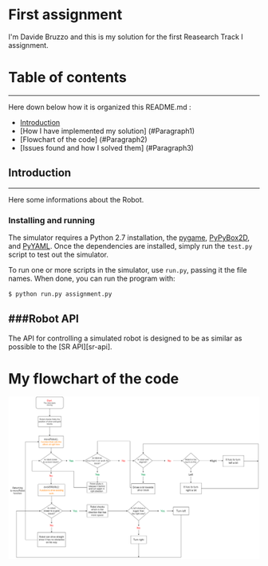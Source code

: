 First assignment
================================
I'm Davide Bruzzo and this is my solution for the first Reasearch Track I assignment.

# Table of contents
****************************
Here down below how it is organized this README.md :

* [Introduction](#Introduction)
* [How I have implemented my solution] (#Paragraph1)
* [Flowchart of the code] (#Paragraph2)
* [Issues found and how I solved them] (#Paragraph3)

## Introduction <a name="Paragraph1"></a>
-----------------------------
Here some informations about the Robot.

### Installing and running 
 
The simulator requires a Python 2.7 installation, the [pygame](http://pygame.org/), [PyPyBox2D](https://pypi.python.org/pypi/pypybox2d/2.1-r331), and [PyYAML](https://pypi.python.org/pypi/PyYAML/).
Once the dependencies are installed, simply run the `test.py` script to test out the simulator.

To run one or more scripts in the simulator, use `run.py`, passing it the file names.
When done, you can run the program with:

```bash
$ python run.py assignment.py
```

###Robot API
---------

The API for controlling a simulated robot is designed to be as similar as possible to the [SR API][sr-api].



My flowchart of the code
===========================

<p align="center">
<img src="https://github.com/davidebruzzo/ResTrack/blob/main/Flowchart.drawio.png" width="900" />
<p>

